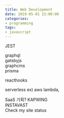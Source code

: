 ```yaml
---
title: Web Development
date: 2019-05-01 15:00:00
categories:
- programming
tags:
- javascript
---
```


JEST

graphql  
gatsbyjs  
graphcms  
prisma  

reacthooks

serverless
ex) aws lambda, 

SaaS 기획?
KAPWING  
INSTAVAST  
Check my site status  
